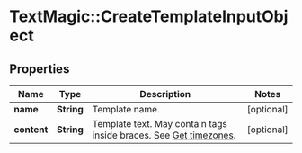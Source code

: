 # TextMagic::CreateTemplateInputObject

## Properties
Name | Type | Description | Notes
------------ | ------------- | ------------- | -------------
**name** | **String** | Template name. | [optional] 
**content** | **String** | Template text. May contain tags inside braces. See [Get timezones](https://docs.textmagic.com/#section/Custom-fields-list-(Merge-tags)). | [optional] 


